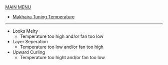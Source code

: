 [MAIN MENU](/README.md)

- [Makhaira Tuning Temperature](https://github.com/Makhaira/Tuning/blob/main/temperature.md)
----------------------------------------------------------------------------------------------------
- Looks Melty
  - Temperature too high and/or fan too low
- Layer Seperation
  - Temperature too low and/or fan too high
- Upward Curling
  - Temperature too hight and/or fan too low
